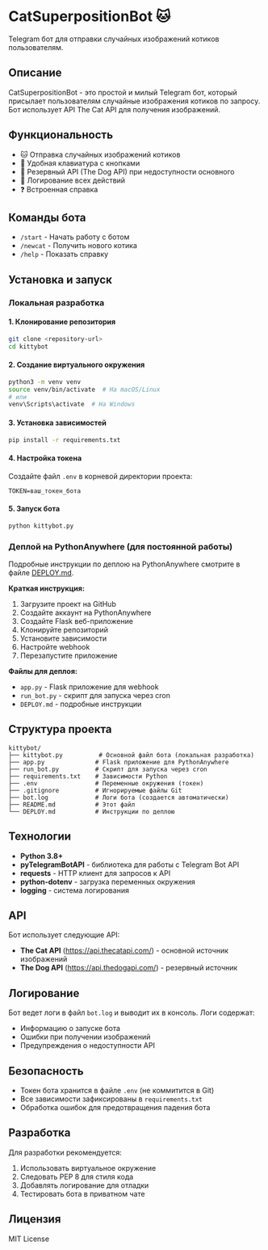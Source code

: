 # CatSuperpositionBot 🐱

Telegram бот для отправки случайных изображений котиков пользователям.

## Описание

CatSuperpositionBot - это простой и милый Telegram бот, который присылает пользователям случайные изображения котиков по запросу. Бот использует API The Cat API для получения изображений.

## Функциональность

- 🐱 Отправка случайных изображений котиков
- 📱 Удобная клавиатура с кнопками
- 🔄 Резервный API (The Dog API) при недоступности основного
- 📝 Логирование всех действий
- ❓ Встроенная справка

## Команды бота

- `/start` - Начать работу с ботом
- `/newcat` - Получить нового котика
- `/help` - Показать справку

## Установка и запуск

### Локальная разработка

#### 1. Клонирование репозитория
```bash
git clone <repository-url>
cd kittybot
```

#### 2. Создание виртуального окружения
```bash
python3 -m venv venv
source venv/bin/activate  # На macOS/Linux
# или
venv\Scripts\activate  # На Windows
```

#### 3. Установка зависимостей
```bash
pip install -r requirements.txt
```

#### 4. Настройка токена
Создайте файл `.env` в корневой директории проекта:
```
TOKEN=ваш_токен_бота
```

#### 5. Запуск бота
```bash
python kittybot.py
```

### Деплой на PythonAnywhere (для постоянной работы)

Подробные инструкции по деплою на PythonAnywhere смотрите в файле [DEPLOY.md](DEPLOY.md).

**Краткая инструкция:**
1. Загрузите проект на GitHub
2. Создайте аккаунт на PythonAnywhere
3. Создайте Flask веб-приложение
4. Клонируйте репозиторий
5. Установите зависимости
6. Настройте webhook
7. Перезапустите приложение

**Файлы для деплоя:**
- `app.py` - Flask приложение для webhook
- `run_bot.py` - скрипт для запуска через cron
- `DEPLOY.md` - подробные инструкции

## Структура проекта

```
kittybot/
├── kittybot.py          # Основной файл бота (локальная разработка)
├── app.py              # Flask приложение для PythonAnywhere
├── run_bot.py          # Скрипт для запуска через cron
├── requirements.txt    # Зависимости Python
├── .env                # Переменные окружения (токен)
├── .gitignore          # Игнорируемые файлы Git
├── bot.log             # Логи бота (создается автоматически)
├── README.md           # Этот файл
└── DEPLOY.md           # Инструкции по деплою
```

## Технологии

- **Python 3.8+**
- **pyTelegramBotAPI** - библиотека для работы с Telegram Bot API
- **requests** - HTTP клиент для запросов к API
- **python-dotenv** - загрузка переменных окружения
- **logging** - система логирования

## API

Бот использует следующие API:
- **The Cat API** (https://api.thecatapi.com/) - основной источник изображений
- **The Dog API** (https://api.thedogapi.com/) - резервный источник

## Логирование

Бот ведет логи в файл `bot.log` и выводит их в консоль. Логи содержат:
- Информацию о запуске бота
- Ошибки при получении изображений
- Предупреждения о недоступности API

## Безопасность

- Токен бота хранится в файле `.env` (не коммитится в Git)
- Все зависимости зафиксированы в `requirements.txt`
- Обработка ошибок для предотвращения падения бота

## Разработка

Для разработки рекомендуется:
1. Использовать виртуальное окружение
2. Следовать PEP 8 для стиля кода
3. Добавлять логирование для отладки
4. Тестировать бота в приватном чате

## Лицензия

MIT License 